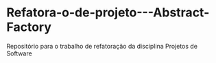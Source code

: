 # Refatora-o-de-projeto---Abstract-Factory
Repositório para o trabalho de refatoração da disciplina Projetos de Software
